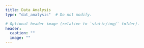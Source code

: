 ```yaml
---
title: Data Analysis
type: "dat_analysis"  # Do not modify.

# Optional header image (relative to `static/img/` folder).
header:
  caption: ""
  image: ""
---
```


